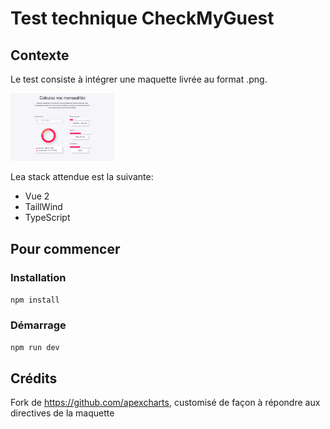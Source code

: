 # Test technique CheckMyGuest

## Contexte

Le test consiste à intégrer une maquette livrée au format .png.

<img alt="Template_test_first_section.png" src="public%2FTemplate_test_first_section.png" width="33%"/>

Lea stack attendue est la suivante:
- Vue 2
- TaillWind
- TypeScript

## Pour commencer

### Installation

```npm install```

### Démarrage 

```npm run dev```

## Crédits 

Fork de https://github.com/apexcharts, customisé de façon à répondre aux directives de la maquette 
